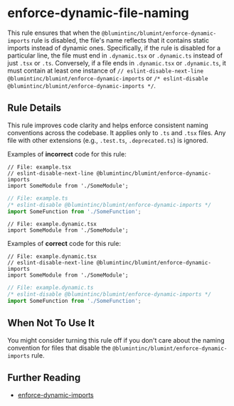 # enforce-dynamic-file-naming

This rule ensures that when the `@blumintinc/blumint/enforce-dynamic-imports` rule is disabled, the file's name reflects that it contains static imports instead of dynamic ones. Specifically, if the rule is disabled for a particular line, the file must end in `.dynamic.tsx` or `.dynamic.ts` instead of just `.tsx` or `.ts`. Conversely, if a file ends in `.dynamic.tsx` or `.dynamic.ts`, it must contain at least one instance of `// eslint-disable-next-line @blumintinc/blumint/enforce-dynamic-imports` or `/* eslint-disable @blumintinc/blumint/enforce-dynamic-imports */`.

## Rule Details

This rule improves code clarity and helps enforce consistent naming conventions across the codebase. It applies only to `.ts` and `.tsx` files. Any file with other extensions (e.g., `.test.ts`, `.deprecated.ts`) is ignored.

Examples of **incorrect** code for this rule:

```tsx
// File: example.tsx
// eslint-disable-next-line @blumintinc/blumint/enforce-dynamic-imports
import SomeModule from './SomeModule';
```

```ts
// File: example.ts
/* eslint-disable @blumintinc/blumint/enforce-dynamic-imports */
import SomeFunction from './SomeFunction';
```

```tsx
// File: example.dynamic.tsx
import SomeModule from './SomeModule';
```

Examples of **correct** code for this rule:

```tsx
// File: example.dynamic.tsx
// eslint-disable-next-line @blumintinc/blumint/enforce-dynamic-imports
import SomeModule from './SomeModule';
```

```ts
// File: example.dynamic.ts
/* eslint-disable @blumintinc/blumint/enforce-dynamic-imports */
import SomeFunction from './SomeFunction';
```

## When Not To Use It

You might consider turning this rule off if you don't care about the naming convention for files that disable the `@blumintinc/blumint/enforce-dynamic-imports` rule.

## Further Reading

- [enforce-dynamic-imports](./enforce-dynamic-imports.md)
